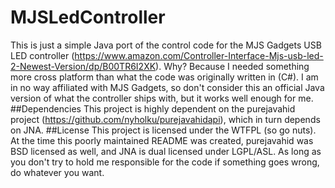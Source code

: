 # MJSLedController
This is just a simple Java port of the control code for the MJS Gadgets USB LED controller (https://www.amazon.com/Controller-Interface-Mjs-usb-led-2-Newest-Version/dp/B00TR6I2XK).  Why?  Because I needed something more cross platform than what the code was originally written in (C#).  I am in no way affiliated with MJS Gadgets, so don't consider this an official Java version of what the controller ships with, but it works well enough for me.
##Dependencies
This project is highly dependent on the purejavahid project (https://github.com/nyholku/purejavahidapi), which in turn depends on JNA.
##License
This project is licensed under the WTFPL (so go nuts).  At the time this poorly maintained README was created, purejavahid was BSD licensed as well, and JNA is dual licensed under LGPL/ASL.  As long as you don't try to hold me responsible for the code if something goes wrong, do whatever you want.